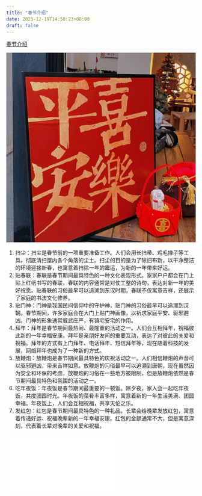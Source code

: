 ```yaml
---
title: "春节介绍"
date: 2023-12-19T14:50:23+08:00
draft: false
---
```






[春节介绍](https://baike.baidu.com/item/%E6%98%A5%E8%8A%82/136876?fr=ge_ala)


![markdown](/images/cj.jpg)


1. 扫尘：扫尘是春节前的一项重要准备工作。人们会用长扫帚、鸡毛掸子等工具，彻底清扫屋内各个角落的尘土。扫尘的目的是为了除旧布新，以干净整洁的环境迎接新春，也寓意着扫除一年的霉运，为新的一年带来好运。
2. 贴春联：春联是春节期间最具特色的一种文化表现形式。家家户户都会在门上贴上红纸书写的春联，春联的内容通常是对仗工整的诗句，表达对新一年的美好祝愿。贴春联的习俗最早可以追溯到东汉时期，春联不仅寓意吉祥，还展示了家庭的书法文化修养。
3. 贴门神：门神是我国民间信仰中的守护神，贴门神的习俗最早可以追溯到汉朝。春节期间，许多家庭会在大门上贴门神画像，以祈求家庭平安、驱邪避凶。门神的形象通常威武庄严，有镇宅安宅的作用。
4. 拜年：拜年是春节期间最热闹、最隆重的活动之一。人们会互相拜年，祝福彼此新的一年幸福安康。拜年是亲朋好友间的重要互动，表达了对彼此的关爱和祝福。拜年的方式有上门拜年、电话拜年、短信拜年等，现在随着科技的发展，网络拜年也成为了一种新的方式。
5. 放鞭炮：放鞭炮是春节期间最具特色的庆祝活动之一。人们相信鞭炮的声音可以驱邪避凶，带来吉祥如意。放鞭炮的习俗最早可以追溯到唐朝，现在虽然因为安全和环保的考虑，放鞭炮的习俗在一些地方被限制，但是放鞭炮依然是春节期间最具特色和氛围的活动之一。
6. 吃年夜饭：年夜饭是春节期间最重要的一顿饭。除夕夜，家人会一起吃年夜饭，共度团圆时光。年夜饭的菜肴丰富多样，寓意着新的一年生活美满、团圆幸福。年夜饭上，人们会互相祝福，共享天伦之乐。
7.  发红包：红包是春节期间最具特色的一种礼品。长辈会给晚辈发放红包，寓意着传递好运、祝福晚辈新的一年幸福安康。红包的金额通常不大，但是寓意深刻，代表着长辈对晚辈的关爱和祝福。



<iframe src="//player.bilibili.com/player.html?aid=350419476&bvid=BV15R4y1e7i7&cid=969450134&p=1" scrolling="no" border="0" frameborder="no" framespacing="0" allowfullscreen="true"> </iframe>
